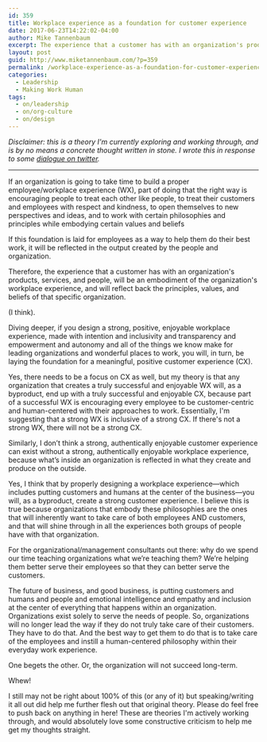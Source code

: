 ```yaml
---
id: 359
title: Workplace experience as a foundation for customer experience
date: 2017-06-23T14:22:02-04:00
author: Mike Tannenbaum
excerpt: The experience that a customer has with an organization's products, services, and people, will be an embodiment of the organization's workplace experience, and will reflect back the principles, values, and beliefs of that specific organization. (I think.)
layout: post
guid: http://www.miketannenbaum.com/?p=359
permalink: /workplace-experience-as-a-foundation-for-customer-experience
categories:
  - Leadership
  - Making Work Human
tags:
  - on/leadership
  - on/org-culture
  - on/design
---
```

<em>Disclaimer: this is a theory I'm currently exploring and working through, and is by no means a concrete thought written in stone. I wrote this in response to some <a href="https://twitter.com/miketnnnbm/status/877584040018141184">dialogue on twitter</a>.</em>

<hr />

If an organization is going to take time to build a proper employee/workplace experience (WX), part of doing that the right way is encouraging people to treat each other like people, to treat their customers and employees with respect and kindness, to open themselves to new perspectives and ideas, and to work with certain philosophies and principles while embodying certain values and beliefs

If this foundation is laid for employees as a way to help them do their best work, it will be reflected in the output created by the people and organization.

Therefore, the experience that a customer has with an organization's products, services, and people, will be an embodiment of the organization's workplace experience, and will reflect back the principles, values, and beliefs of that specific organization.

(I think).

Diving deeper, if you design a strong, positive, enjoyable workplace experience, made with intention and inclusivity and transparency and empowerment and autonomy and all of the things we know make for leading organizations and wonderful places to work, you will, in turn, be laying the foundation for a meaningful, positive customer experience (CX).

Yes, there needs to be a focus on CX as well, but my theory is that any organization that creates a truly successful and enjoyable WX will, as a byproduct, end up with a truly successful and enjoyable CX, because part of a successful WX is encouraging every employee to be customer-centric and human-centered with their approaches to work. Essentially, I'm suggesting that a strong WX is inclusive of a strong CX. If there's not a strong WX, there will not be a strong CX.

Similarly, I don’t think a strong, authentically enjoyable customer experience can exist without a strong, authentically enjoyable workplace experience, because what’s inside an organization is reflected in what they create and produce on the outside.

Yes, I think that by properly designing a workplace experience—which includes putting customers and humans at the center of the business—you will, as a byproduct, create a strong customer experience. I believe this is true because organizations that embody these philosophies are the ones that will inherently want to take care of both employees AND customers, and that will shine through in all the experiences both groups of people have with that organization.

For the organizational/management consultants out there: why do we spend our time teaching organizations what we’re teaching them? We’re helping them better serve their employees so that they can better serve the customers.

The future of business, and good business, is putting customers and humans and people and emotional intelligence and empathy and inclusion at the center of everything that happens within an organization. Organizations exist solely to serve the needs of people. So, organizations will no longer lead the way if they do not truly take care of their customers. They have to do that. And the best way to get them to do that is to take care of the employees and instill a human-centered philosophy within their everyday work experience.

One begets the other. Or, the organization will not succeed long-term.

Whew!

I still may not be right about 100% of this (or any of it) but speaking/writing it all out did help me further flesh out that original theory. Please do feel free to push back on anything in here! These are theories I'm actively working through, and would absolutely love some constructive criticism to help me get my thoughts straight.